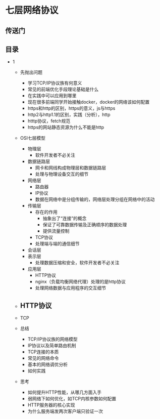 # 七层网络协议

## 传送门

## 目录

- 1
  - 先抛出问题
    - 学习TCP/IP协议族有何意义
    - 常见的前端优化手段理论基础是什么
    - 在实践中可以应用到哪里
    - 现在很多前端同学开始接触docker，docker的网络该如何配置
    - https和http的区别，https的意义，js与https
    - http2与http1.1的区别，实践（分析），http
    - htttp协议，fetch规范
    - https的网站静态资源为什么不能是http
  - OSI七层模型
    - 物理层
      - 软件开发者不必关注
    - 数据链路层
      - 网卡和网线构成物理层和数据链路层
      - 处理与物理设备交互的细节
    - 网络层
      - 路由器
      - IP协议
      - 数据在网络中是分组传输的，网络层处理分组在网络中的活动
    - 传输层
      - 存在的作用
        - 抽象出了“连接”的概念
        - 保证了可靠数据传输及正确顺序的数据处理
        - 提供流量控制 
      - TCP协议
      - 处理端与端的通信细节
    - 会话层
    - 表示层
      - 处理数据压缩和安全，软件开发者不必关注
    - 应用层
      - HTTP协议
      - nginx（负载均衡网络代理）处理的是http协议
      - 处理网络数据与应用程序的交互细节
  - HTTP协议
    - 
  - TCP

  - 总结
    - TCP/IP协议族的网络模型
    - IP协议以及简单路由机制
    - TCP连接的本质
    - 常见的网络命令
    - 基本的网络调优分析
    - 如何实践

  - 思考
    - 如何提升HTTP性能，从哪几方面入手
    - 弱网络下如何优化，如TCP内核参数如何配置
    - HTTP服务器的核心实现
    - 为什么服务端发两次客户端只验证一次